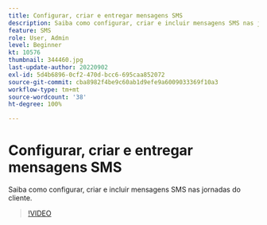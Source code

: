 ```yaml
---
title: Configurar, criar e entregar mensagens SMS
description: Saiba como configurar, criar e incluir mensagens SMS nas jornadas do cliente.
feature: SMS
role: User, Admin
level: Beginner
kt: 10576
thumbnail: 344460.jpg
last-update-author: 20220902
exl-id: 5d4b6896-0cf2-470d-bcc6-695caa852072
source-git-commit: cba8982f4be9c60ab1d9efe9a6009033369f10a3
workflow-type: tm+mt
source-wordcount: '38'
ht-degree: 100%

---
```


# Configurar, criar e entregar mensagens SMS

Saiba como configurar, criar e incluir mensagens SMS nas jornadas do cliente.

>[!VIDEO](https://video.tv.adobe.com/v/344460?quality=12&learn=on)
